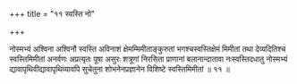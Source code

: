 +++
title = "११ स्वस्ति नो"

+++

नोस्मभ्यं अश्विना अश्विनौ स्वस्ति अविनाशं क्षेमम्मिमीताङ्कुरुतां भगश्चस्वस्तिक्षेमं मिमीतां तथा देव्यदितिश्च स्वस्तिमिमीतां अनर्वणः अप्रत्यृतः पूषा असुरः शत्रूणां निरसिता प्राणानां बलानान्दातावा नःस्वस्तिदधातु नोस्मभ्यं द्यावापृथिवीद्यावापृथिव्यावपि सुचेतुना शोभनेनप्रज्ञानेन विशिष्टे स्वस्तिमिमीतां ॥ ११ ॥